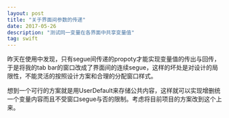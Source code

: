 ```yaml
---
layout: post
title: "关于界面间参数的传递"
date: 2017-05-26
description: "测试同一变量在各界面中共享变量值"
tag: swift
---   
```


昨天在使用中发现，只有segue间传递的propoty才能实现变量值的传出与回传，于是将我的tab bar的窗口改成了界面间的连续segue，这样的坏处是对设计的局限性，不能灵活的按照设计方案和合理的分配窗口样式。

想到一个可行的方案就是用UserDefault来存储公共内容，这样就可以实现增删统一个变量内容而且不受窗口segue与否的限制。考虑将目前项目的方案改到这个上来。


